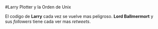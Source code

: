 #Larry Plotter y la Orden de Unix

El codigo de **Larry** cada vez se vuelve mas peligroso.
**Lord Ballmermort** y sus *followers* tiene cada ver mas *retweets*.
